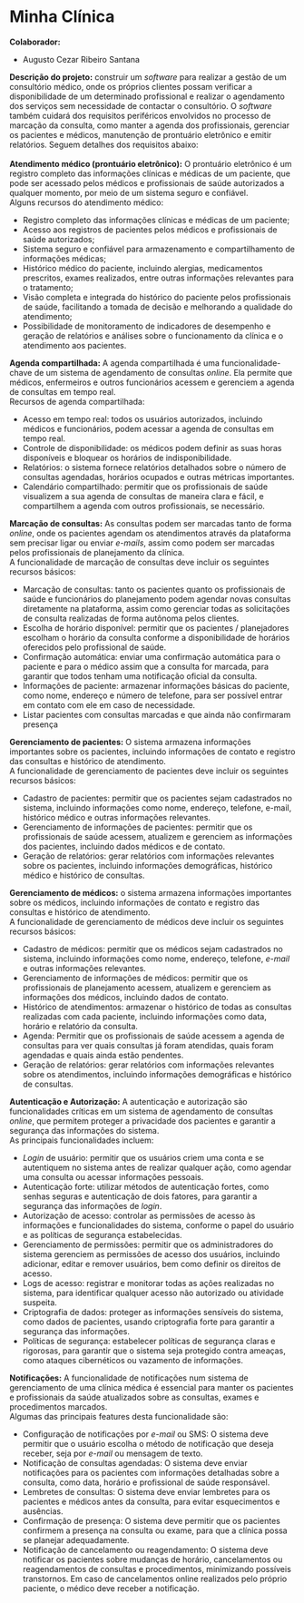# Minha Clínica

**Colaborador:**

- Augusto Cezar Ribeiro Santana

**Descrição do projeto:** construir um _software_ para realizar a gestão de um consultório médico, onde os próprios clientes possam verificar a disponibilidade de um determinado profissional e realizar o agendamento dos serviços sem necessidade de contactar o consultório. O _software_ também cuidará dos requisitos periféricos envolvidos no processo de marcação da consulta, como manter a agenda dos profissionais, gerenciar os pacientes e médicos, manutenção de prontuário eletrônico e emitir relatórios. Seguem detalhes dos requisitos abaixo:
<BR>
<BR>
**Atendimento médico (prontuário eletrônico):** O prontuário eletrônico é um registro completo das informações clínicas e médicas de um paciente, que pode ser acessado pelos médicos e profissionais de saúde autorizados a qualquer momento, por meio de um sistema seguro e confiável.<BR>
Alguns recursos do atendimento médico:
- Registro completo das informações clínicas e médicas de um paciente;
- Acesso aos registros de pacientes pelos médicos e profissionais de saúde autorizados;
- Sistema seguro e confiável para armazenamento e compartilhamento de informações médicas;
- Histórico médico do paciente, incluindo alergias, medicamentos prescritos, exames realizados, entre outras informações relevantes para o tratamento;
- Visão completa e integrada do histórico do paciente pelos profissionais de saúde, facilitando a tomada de decisão e melhorando a qualidade do atendimento;
- Possibilidade de monitoramento de indicadores de desempenho e geração de relatórios e análises sobre o funcionamento da clínica e o atendimento aos pacientes.

**Agenda compartilhada:** A agenda compartilhada é uma funcionalidade-chave de um sistema de agendamento de consultas _online_. Ela permite que médicos, enfermeiros e outros funcionários acessem e gerenciem a agenda de consultas em tempo real.<BR>
Recursos de agenda compartilhada:
- Acesso em tempo real: todos os usuários autorizados, incluindo médicos e funcionários, podem acessar a agenda de consultas em tempo real.
- Controle de disponibilidade: os médicos podem definir as suas horas disponíveis e bloquear os horários de indisponibilidade.
- Relatórios: o sistema fornece relatórios detalhados sobre o número de consultas agendadas, horários ocupados e outras métricas importantes.
- Calendário compartilhado: permitir que os profissionais de saúde visualizem a sua agenda de consultas de maneira clara e fácil, e compartilhem a agenda com outros profissionais, se necessário.

**Marcação de consultas:** As consultas podem ser marcadas tanto de forma _online_, onde os pacientes agendam os atendimentos através da plataforma sem precisar ligar ou enviar _e-mails_, assim como podem ser marcadas pelos profissionais de planejamento da clínica.<BR>
A funcionalidade de marcação de consultas deve incluir os seguintes recursos básicos:
- Marcação de consultas: tanto os pacientes quanto os profissionais de saúde e funcionários do planejamento podem agendar novas consultas diretamente na plataforma, assim como gerenciar todas as solicitações de consulta realizadas de forma autônoma pelos clientes.
- Escolha de horário disponível: permitir que os pacientes / planejadores escolham o horário da consulta conforme a disponibilidade de horários oferecidos pelo profissional de saúde.
- Confirmação automática: enviar uma confirmação automática para o paciente e para o médico assim que a consulta for marcada, para garantir que todos tenham uma notificação oficial da consulta.
- Informações de paciente: armazenar informações básicas do paciente, como nome, endereço e número de telefone, para ser possível entrar em contato com ele em caso de necessidade.
- Listar pacientes com consultas marcadas e que ainda não confirmaram presença
 
**Gerenciamento de pacientes:** O sistema armazena informações importantes sobre os pacientes, incluindo informações de contato e registro das consultas e histórico de atendimento.<BR>
A funcionalidade de gerenciamento de pacientes deve incluir os seguintes recursos básicos:
- Cadastro de pacientes: permitir que os pacientes sejam cadastrados no sistema, incluindo informações como nome, endereço, telefone, e-mail, histórico médico e outras informações relevantes.
- Gerenciamento de informações de pacientes: permitir que os profissionais de saúde acessem, atualizem e gerenciem as informações dos pacientes, incluindo dados médicos e de contato.
- Geração de relatórios: gerar relatórios com informações relevantes sobre os pacientes, incluindo informações demográficas, histórico médico e histórico de consultas.

**Gerenciamento de médicos:** o sistema armazena informações importantes sobre os médicos, incluindo informações de contato e registro das consultas e histórico de atendimento.<BR>
A funcionalidade de gerenciamento de médicos deve incluir os seguintes recursos básicos:
- Cadastro de médicos: permitir que os médicos sejam cadastrados no sistema, incluindo informações como nome, endereço, telefone, _e-mail_ e outras informações relevantes.
- Gerenciamento de informações de médicos: permitir que os profissionais de planejamento acessem, atualizem e gerenciem as informações dos médicos, incluindo dados de contato.
- Histórico de atendimentos: armazenar o histórico de todas as consultas realizadas com cada paciente, incluindo informações como data, horário e relatório da consulta.
- Agenda: Permitir que os profissionais de saúde acessem a agenda de consultas para ver quais consultas já foram atendidas, quais foram agendadas e quais ainda estão pendentes.
- Geração de relatórios: gerar relatórios com informações relevantes sobre os atendimentos, incluindo informações demográficas e histórico de consultas.

**Autenticação e Autorização:** A autenticação e autorização são funcionalidades críticas em um sistema de agendamento de consultas _online_, que permitem proteger a privacidade dos pacientes e garantir a segurança das informações do sistema.<BR> 
As principais funcionalidades incluem:
- _Login_ de usuário: permitir que os usuários criem uma conta e se autentiquem no sistema antes de realizar qualquer ação, como agendar uma consulta ou acessar informações pessoais.
- Autenticação forte: utilizar métodos de autenticação fortes, como senhas seguras e autenticação de dois fatores, para garantir a segurança das informações de _login_.
- Autorização de acesso: controlar as permissões de acesso às informações e funcionalidades do sistema, conforme o papel do usuário e as políticas de segurança estabelecidas.
- Gerenciamento de permissões: permitir que os administradores do sistema gerenciem as permissões de acesso dos usuários, incluindo adicionar, editar e remover usuários, bem como definir os direitos de acesso.
- Logs de acesso: registrar e monitorar todas as ações realizadas no sistema, para identificar qualquer acesso não autorizado ou atividade suspeita.
- Criptografia de dados: proteger as informações sensíveis do sistema, como dados de pacientes, usando criptografia forte para garantir a segurança das informações.
- Políticas de segurança: estabelecer políticas de segurança claras e rigorosas, para garantir que o sistema seja protegido contra ameaças, como ataques cibernéticos ou vazamento de informações.

**Notificações:** A funcionalidade de notificações num sistema de gerenciamento de uma clínica médica é essencial para manter os pacientes e profissionais da saúde atualizados sobre as consultas, exames e procedimentos marcados. <BR>
Algumas das principais features desta funcionalidade são:
- Configuração de notificações por _e-mail_ ou SMS: O sistema deve permitir que o usuário escolha o método de notificação que deseja receber, seja por _e-mail_ ou mensagem de texto.
- Notificação de consultas agendadas: O sistema deve enviar notificações para os pacientes com informações detalhadas sobre a consulta, como data, horário e profissional de saúde responsável.
- Lembretes de consultas: O sistema deve enviar lembretes para os pacientes e médicos antes da consulta, para evitar esquecimentos e ausências.
- Confirmação de presença: O sistema deve permitir que os pacientes confirmem a presença na consulta ou exame, para que a clínica possa se planejar adequadamente.
- Notificação de cancelamento ou reagendamento: O sistema deve notificar os pacientes sobre mudanças de horário, cancelamentos ou reagendamentos de consultas e procedimentos, minimizando possíveis transtornos. Em caso de cancelamentos online realizados pelo próprio paciente, o médico deve receber a notificação.
